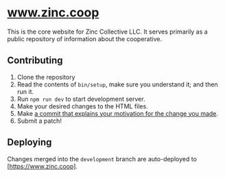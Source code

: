 # www.zinc.coop

This is the core website for Zinc Collective LLC.
It serves primarily as a public repository of information about the cooperative.


## Contributing

1. Clone the repository
1. Read the contents of `bin/setup`, make sure you understand it; and then run it.
1. Run `npm run dev` to start development server.
1. Make your desired changes to the HTML files.
1. Make [a commit that explains your motivation for the change you made](https://tbaggery.com/2008/04/19/a-note-about-git-commit-messages.html).
1. Submit a patch!


## Deploying

Changes merged into the `development` branch are auto-deployed to [https://www.zinc.coop].